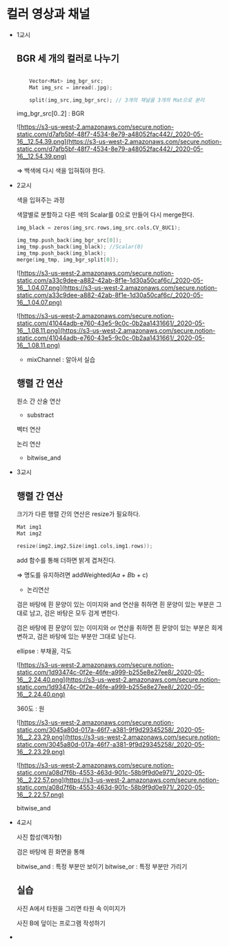 # 컬러 영상과 채널

- 1교시

    ## BGR 세 개의 컬러로 나누기

    ```cpp

    	Vector<Mat> img_bgr_src;
    	Mat img_src = imread(.jpg);
     
    	split(img_src,img_bgr_src); // 3개의 채널을 3개의 Mat으로 분리
    ```

    img_bgr_src[0..2] : BGR

    ![https://s3-us-west-2.amazonaws.com/secure.notion-static.com/d7afb5bf-48f7-4534-8e79-a48052fac442/_2020-05-16__12.54.39.png](https://s3-us-west-2.amazonaws.com/secure.notion-static.com/d7afb5bf-48f7-4534-8e79-a48052fac442/_2020-05-16__12.54.39.png)

    ⇒ 백색에 다시 색을 입혀줘야 한다.

- 2교시

    색을 입혀주는 과정

    색깔별로 분할하고 다른 색의 Scalar를 0으로 만들어 다시 merge한다. 

    ```cpp
    img_black = zeros(img_src.rows,img_src.cols,CV_8UC1);

    img_tmp.push_back(img_bgr_src[0]);
    img_tmp.push_back(img_black); //Scalar(0)
    img_tmp.push_back(img_black);
    merge(img_tmp, img_bgr_split[0]);
    ```

    ![https://s3-us-west-2.amazonaws.com/secure.notion-static.com/a33c9dee-a882-42ab-8f1e-1d30a50caf6c/_2020-05-16__1.04.07.png](https://s3-us-west-2.amazonaws.com/secure.notion-static.com/a33c9dee-a882-42ab-8f1e-1d30a50caf6c/_2020-05-16__1.04.07.png)

    ![https://s3-us-west-2.amazonaws.com/secure.notion-static.com/41044adb-e760-43e5-9c0c-0b2aa1431661/_2020-05-16__1.08.11.png](https://s3-us-west-2.amazonaws.com/secure.notion-static.com/41044adb-e760-43e5-9c0c-0b2aa1431661/_2020-05-16__1.08.11.png)

    - mixChannel : 알아서 실습

    ## 행렬 간 연산

    원소 간 산술 연산

    - substract

    벡터 연산

    논리 연산

    - bitwise_and

- 3교시

    ## 행렬 간 연산

    크기가 다른 행렬 간의 연산은 resize가 필요하다.

    ```cpp
    Mat img1
    Mat img2

    resize(img2,img2,Size(img1.cols,img1.rows));
    ```

    add 함수를 통해 더하면 밝게 겹쳐진다.

    ⇒ 명도를 유지하려면 addWeighted(A*a + B*b + c)

    - 논리연산

    검은 바탕에 흰 문양이 있는 이미지와 and 연산을 취하면
    흰 문양이 있는 부분은 그대로 남고, 검은 바탕은 모두 검게 변한다.

    검은 바탕에 흰 문양이 있는 이미지와 or 연산을 취하면
    흰 문양이 있는 부분은 희게 변하고, 검은 바탕에 있는 부분만 그대로 남는다.

    ellipse : 부채꼴, 각도

    ![https://s3-us-west-2.amazonaws.com/secure.notion-static.com/1d93474c-0f2e-46fe-a999-b255e8e27ee8/_2020-05-16__2.24.40.png](https://s3-us-west-2.amazonaws.com/secure.notion-static.com/1d93474c-0f2e-46fe-a999-b255e8e27ee8/_2020-05-16__2.24.40.png)

    360도 : 원

    ![https://s3-us-west-2.amazonaws.com/secure.notion-static.com/3045a80d-017a-46f7-a381-9f9d29345258/_2020-05-16__2.23.29.png](https://s3-us-west-2.amazonaws.com/secure.notion-static.com/3045a80d-017a-46f7-a381-9f9d29345258/_2020-05-16__2.23.29.png)

    ![https://s3-us-west-2.amazonaws.com/secure.notion-static.com/a08d7f6b-4553-463d-901c-58b9f9d0e971/_2020-05-16__2.22.57.png](https://s3-us-west-2.amazonaws.com/secure.notion-static.com/a08d7f6b-4553-463d-901c-58b9f9d0e971/_2020-05-16__2.22.57.png)

    bitwise_and

- 4교시

    사진 합성(액자형)

    검은 바탕에 흰 화면을 통해

    bitwise_and : 특정 부분만 보이기
    bitwise_or : 특정 부분만 가리기

    ## 실습

    사진 A에서 타원을 그리면 타원 속 이미지가

    사진 B에 덮이는 프로그램 작성하기

-
